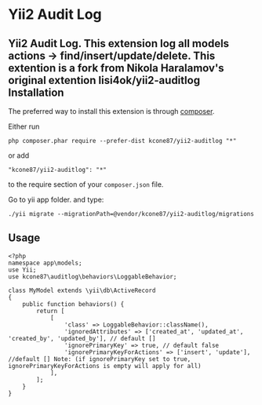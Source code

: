 Yii2 Audit Log
==============
Yii2 Audit Log. This extension log all models actions -> find/insert/update/delete.
This extention is a fork from Nikola Haralamov's original extention lisi4ok/yii2-auditlog
Installation
------------

The preferred way to install this extension is through [composer](http://getcomposer.org/download/).

Either run

```
php composer.phar require --prefer-dist kcone87/yii2-auditlog "*"
```

or add

```
"kcone87/yii2-auditlog": "*"
```

to the require section of your `composer.json` file.

Go to yii app folder. and type:
```
./yii migrate --migrationPath=@vendor/kcone87/yii2-auditlog/migrations
```

Usage
------------
```
<?php
namespace app\models;
use Yii;
use kcone87\auditlog\behaviors\LoggableBehavior;

class MyModel extends \yii\db\ActiveRecord
{
	public function behaviors() {
		return [
			[
				'class' => LoggableBehavior::className(),
				'ignoredAttributes' => ['created_at', 'updated_at', 'created_by', 'updated_by'], // default []
				'ignorePrimaryKey' => true, // default false
				'ignorePrimaryKeyForActions' => ['insert', 'update'], //default [] Note: (if ignorePrimaryKey set to true, ignorePrimaryKeyForActions is empty will apply for all)
			],
		];
	}
}
```
